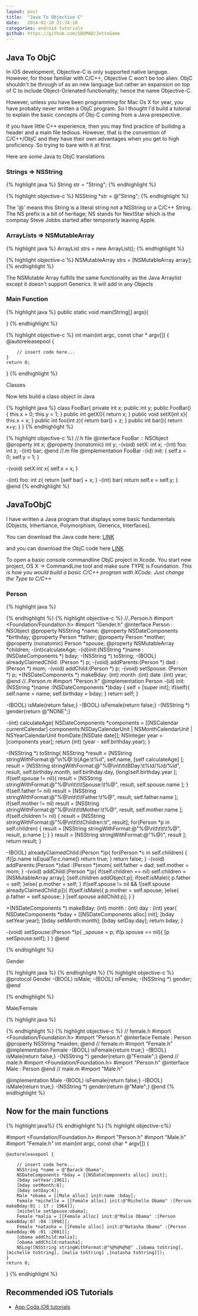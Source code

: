 ```yaml
---
layout: post
title:  "Java To Objective C"
date:   2014-02-10 21:34:10
categories: android tutorials
github: https://github.com/SBUMAD/JottoGame
---
```

<h2> Java To ObjC </h2>

<p> In iOS development, Objective-C is only supported native languge. However, for those familiar with C/C++, Objective C won't be too alien. ObjC shouldn't be through of as an new language but rather an expansion on top of C to include Object-Orienated functionality; hence the name Objective-C.  </p>

<p> However, unless you have been programming for Mac Os X for year, you have probably never written a ObjC program. So I thought I'd build a tutorial to explain the basic concepts of Obj-C coming from a Java prespective. </p>

<p> If you have little C++ experience, then you may find practice of builidng a header and a main file tedious. However, that is the convention of C/C++/ObjC and they have their own advantages when you get to high proficiency. So trying to bare with it at first.</p>

<p> Here are some Java to ObjC translations </p>

<h3> Strings => NSString </h3>
{% highlight java %}
String str = "String";
{% endhighlight %}

{% highlight objective-c %}
NSString *str = @"String";
{% endhighlight %}

<p> The '@' means this String is a literal string not a NSString or a C/C++ String. The NS prefix is a bit of heritage; NS stands for NextStar which is the compnay Steve Jobbs started after temporarly leaving Apple. </p>

<h3> ArrayLists => NSMutableArray </h3>

{% highlight java %}
ArrayList<String> strs = new ArrayList<String>();
{% endhighlight %}

{% highlight objective-c %}
NSMutableArray strs = [NSMutableArray array];
{% endhighlight %}

<p> The NSMutable Array fulfills the same functionality as the Java Arraylist except it doesn't support Generics. It will add in any Objects </p>

<h3> Main Function</h3>

{% highlight java %}
public static void main(String[] args){
  
}
{% endhighlight %}

{% highlight objective-c %}
int main(int argc, const char * argv[])
{
    @autoreleasepool {
        
        // insert code here...
    }
    return 0;
}
{% endhighlight %}

<p> Classes </p>

<p> Now lets build a class object in Java </p>

{% highlight java %}
class FooBar{
  private int x;
  public int y;
  public FooBar(){
    this.x = 0;
    this.y = 1;
  }
  public int getX(){
    return x;
  }
  public void setX(int x){
    this.x = x;
  }
  public int foo(int z){
    return bar() + z;
  }
  public int bar(){
    return x+y;
  }
}
{% endhighlight %}

{% highlight objective-c %}
//.h file
@interface FooBar :: NSObject
@property int x;
@property (nonatomic) int y;
-(void) setX: int x;
-(int) foo: int z;
-(int) bar;
@end
//.m file
@implementation FooBar
-(id) init:
{
self.x = 0;
self.y = 1;
}

-(void) setX:int x{
  self.x = x;
}

-(int) foo: int z{
  return [self bar] + x;
}
-(int) bar{
  return self.x = self.y;
}
@end
{% endhighlight %}

<h2> JavaToObjC </h2>

<p> I have written a Java program that displays some basic fundamentals [Objects, Inhertiance, Polymorphism, Generics, Interfaces].</p>

<p> You can download the Java code here: <a href="JavaFundamentals"> LINK </a> </p> <p>and you can download the ObjC code here <a href="JavaToObjc"> LINK </a></p>

To open a basic console commandline ObjC project in Xcode. You start new project, OS X -> CommandLine tool and make sure TYPE is Foundation. <em> This is how you would build a basic C/C++ program with XCode. Just change the Type to C/C++</em>

<h3> Person </h3>
{% highlight java %}

{% endhighlight %}
{% highlight objective-c %}
//..Person.h
#import <Foundation/Foundation.h>
#import "Gender.h"
@interface Person : NSObject<Gender>
@property NSString *name;
@property NSDateComponents *birthday;
@property Person *father;
@property Person *mother;
@property (nonatomic) Person *spouse;
@property NSMutableArray *children;
-(int)calculateAge;
-(id)init:(NSString *)name :(NSDateComponents *) bday;
-(NSString *) toString;
-(BOOL) alreadyClaimedChild: (Person *) p;
-(void) addParents:(Person *) dad : (Person *) mom;
-(void) addChild:(Person *) p;
-(void) setSpouse: (Person *) p;
+(NSDateComponents *) makeBday: (int) month :(int) date :(int) year;
@end
//..Person.m
#import "Person.h"
@implementation Person
-(id) init:(NSString *)name :(NSDateComponents *)bday
{
    self = [super init];
    if(self){
        self.name = name;
        self.birthday = bday;
    }
    return self;
}

-(BOOL) isMale{return false;}
-(BOOL) isFemale{return false;}
-(NSString *) gender{return @"NONE";}

-(int) calculateAge{
    NSDateComponents *components = [[NSCalendar currentCalendar] components:NSDayCalendarUnit | NSMonthCalendarUnit | NSYearCalendarUnit fromDate:[NSDate date]];
    NSInteger year = [components year];
    return (int) (year - self.birthday.year);
}

-(NSString *) toString{
    NSString *result = [NSString stringWithFormat:@"\n%@:\t{Age:\t%d", self.name, [self calculateAge] ];
    result = [NSString stringWithFormat:@"%@\n\t\t\tBDay:\t%ld/%ld/%ld", result, self.birthday.month, self.birthday.day, (long)self.birthday.year ];
    if(self.spouse != nil){
        result = [NSString stringWithFormat:@"%@\n\t\t\tSpouse:\t%@", result, self.spouse.name ];
    }
    if(self.father != nil)
        result = [NSString stringWithFormat:@"%@\n\t\t\tFather:\t%@", result, self.father.name ];
    if(self.mother != nil)
        result = [NSString stringWithFormat:@"%@\n\t\t\tMother:\t%@", result, self.mother.name ];
    if(self.children != nil)
    {
        result = [NSString stringWithFormat:@"%@\n\t\t\tChildren:\t", result];
        for(Person *p in self.children) {
            result = [NSString stringWithFormat:@"%@\n\t\t\t\t%@", result, p.name ];
        }
    }
    result = [NSString stringWithFormat:@"%@}", result ];
    return result;
}

-(BOOL) alreadyClaimedChild:(Person *)p{
    for(Person *c in self.children)
    {
        if([p.name isEqualTo:c.name])
            return true;
    }
    return false;
}
-(void) addParents:(Person *)dad :(Person *)mom{
    self.father = dad;
    self.mother = mom;
}
-(void) addChild:(Person *)p{
    if(self.children == nil)
        self.children = [NSMutableArray array];
    [self.children addObject:p];
    if(self.isMale){
        p.father = self;
    }else{
        p.mother = self;
    }
    if(self.spouse != nil && ![self.spouse alreadyClaimedChild:p]){
        if(self.isMale){
            p.mother = self.spouse;
        }else{
            p.father = self.spouse;
        }
        [self.spouse addChild:p];
    }
}

+(NSDateComponents *) makeBday: (int) month : (int) day : (int) year{
    NSDateComponents *bday = [[NSDateComponents alloc] init];
    [bday setYear:year];
    [bday setMonth:month];
    [bday setDay:day];
    return bday;
}

-(void) setSpouse:(Person *)p{
    _spouse = p;
    if(p.spouse == nil){
        [p setSpouse:self];
    }
}
@end

{% endhighlight %}
<p> Gender </p>
{% highlight java %}
{% endhighlight %}
{% highlight objective-c %}
@protocol Gender <NSObject>
-(BOOL) isMale;
-(BOOL) isFemale;
-(NSString *) gender;
@end

{% endhighlight %}
<p> Male/Female</p>
{% highlight java %}

{% endhighlight %}
{% highlight objective-c %}
// female.h
#import <Foundation/Foundation.h>
#import "Person.h"
@interface Female : Person
@property NSString *maiden;
@end
// female.m
#import "Female.h"
@implementation Female
-(BOOL) isFemale{return true;}
-(BOOL) isMale{return false;}
-(NSString *) gender{return @"Female";}
@end
// male.h
#import <Foundation/Foundation.h>
#import "Person.h"
@interface Male : Person
@end
// male.m
#import "Male.h"

@implementation Male
-(BOOL) isFemale{return false;}
-(BOOL) isMale{return true;}
-(NSString *) gender{return @"Male";}
@end
{% endhighlight %}

<h2> Now for the main functions </h2>
{% highlight java%}
{% endhighlight %}
{% highlight objective-c%}

#import <Foundation/Foundation.h>
#import "Person.h"
#import "Male.h"
#import "Female.h"
int main(int argc, const char * argv[])
{

    @autoreleasepool {
        
        // insert code here...
        NSString *name = @"Barack Obama";
        NSDateComponents *bday = [[NSDateComponents alloc] init];
        [bday setYear:1961];
        [bday setMonth:8];
        [bday setDay:4];
        Male *obama = [[Male alloc] init:name :bday];
        Female *michelle = [[Female alloc] init:@"Michelle Obama" :[Person makeBday:01 : 17 : 1964]];
        [michelle setSpouse:obama];
        Female *malia = [[Female alloc] init:@"Malie Obama" :[Person makeBday:07 :04 :1998]];
        Female *natasha = [[Female alloc] init:@"Natasha Obama" :[Person makeBday:06 :01 :2001]];
        [obama addChild:malia];
        [obama addChild:natasha];
        NSLog([NSString stringWithFormat:@"%@%@%@%@" ,[obama toString], [michelle toString], [malia toString] ,[natasha toString]]);
    }
    return 0;
}
{% endhighlight %}

<h2> Recommended iOS Tutorials </h2>
<ul>
<li><a href="http://www.appcoda.com/ios-programming-course/"> App Coda iO6 tutorials </a></li>
</ul>
